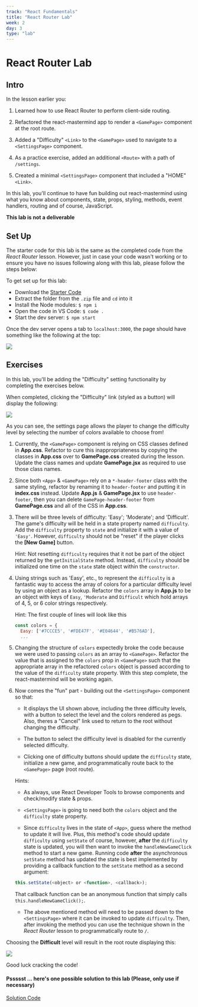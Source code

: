 ```yaml
---
track: "React Fundamentals"
title: "React Router Lab"
week: 2
day: 3
type: "lab"
---
```


# React Router Lab


## Intro

In the lesson earlier you:

1. Learned how to use React Router to perform client-side routing.
 
2. Refactored the react-mastermind app to render a `<GamePage>` component at the root route.

3. Added a "Difficulty" `<Link>` to the `<GamePage>` used to navigate to a `<SettingsPage>` component.

3. As a practice exercise, added an additional `<Route>` with a path of `/settings`.

4. Created a minimal `<SettingsPage>` component that included a "HOME" `<Link>`.

In this lab, you'll continue to have fun building out react-mastermind using what you know about components, state, props, styling, methods, event handlers, routing and of course, JavaScript.

**This lab is not a deliverable**

## Set Up

The starter code for this lab is the same as the completed code from the _React Router_ lesson. However, just in case your code wasn't working or to ensure you have no issues following along with this lab, please follow the steps below:

To get set up for this lab:

- Download the <a href="./react-mastermind-starter.zip" download>Starter Code</a>
- Extract the folder from the `.zip` file and `cd` into it
- Install the Node modules: `$ npm i`
- Open the code in VS Code: `$ code .`
- Start the dev server: `$ npm start`

Once the dev server opens a tab to `localhost:3000`, the page should have something like the following at the top:

<img src="https://i.imgur.com/ibMTm9k.png">

## Exercises

In this lab, you'll be adding the "Difficulty" setting functionality by completing the exercises below.

When completed, clicking the "Difficulty" link (styled as a button) will display the following:

<img src="https://i.imgur.com/gFjNSt0.png">

As you can see, the settings page allows the player to change the difficulty level by selecting the number of colors available to choose from!

1. Currently, the `<GamePage>` component is relying on CSS classes defined in **App.css**. Refactor to cure this inappropriateness by copying the classes in **App.css** over to **GamePage.css** created during the lesson. Update the class names and update **GamePage.jsx** as required to use those class names. 

2. Since both `<App>` & `<GamePage>` rely on a `*-header-footer` class with the same styling, refactor by renaming it to `header-footer` and putting it in **index.css** instead. Update **App.js** & **GamePage.jsx** to use `header-footer`, then you can delete `GamePage-header-footer` from **GamePage.css** and all of the CSS in **App.css**.

3. There will be three levels of difficulty: 'Easy'; 'Moderate'; and 'Difficult'.  The game's difficulty will be held in a state property named `difficulty`. Add the `difficulty` property to `state` and initialize it with a value of `'Easy'`. However, `difficulty` should not be "reset" if the player clicks the **[New Game]** button.

	Hint: Not resetting `difficulty` requires that it not be part of the object returned by the `getInitialState` method.  Instead, `difficulty` should be initialized one time on the `state` state object within the `constructor`. 
	
4. Using strings such as 'Easy', etc., to represent the `difficulty` is a fantastic way to access the array of colors for a particular difficulty level by using an object as a lookup. Refactor the `colors` array in **App.js** to be an object with keys of `Easy`, `'Moderate` and `Difficult` which hold arrays of 4, 5, or 6 color strings respectively.

	Hint: The first couple of lines will look like this
	
	```js
	const colors = {
	  Easy: ['#7CCCE5', '#FDE47F', '#E04644', '#B576AD'],
	  ...
	```

5. Changing the structure of `colors` expectedly broke the code because we were used to passing `colors` as an array to `<GamePage>`. Refactor the value that is assigned to the `colors` prop in `<GamePage>` such that the appropriate array in the refactored `colors` object is passed according to the value of the `difficulty`  state property. With this step complete, the react-mastermind will be working again.

6. Now comes the "fun" part - building out the `<SettingsPage>` component so that:

	- It displays the UI shown above, including the three difficulty levels, with a button to select the level and the colors rendered as pegs. Also, theres a "Cancel" link used to return to the root without changing the difficulty.

	- The button to select the difficulty level is disabled for the currently selected difficulty.

	- Clicking one of difficulty buttons should update the `difficulty` state, initialize a new game, and programmatically route back to the `<GamePage>` page (root route).
	
	Hints:
	
	- As always, use React Developer Tools to browse components and check/modify state & props.
	
	- `<SettingsPage>` is going to need both the `colors` object and the `difficulty` state property.

	- Since `difficulty` lives in the state of `<App>`, guess where the method to update it will live. Plus, this method's code should update `difficulty` using `setState` of course, however, **after** the `difficulty` state is updated, you will then want to invoke the `handleNewGameClick` method to start a new game.  Running code **after** the asynchronous `setState` method has updated the state is best implemented by providing a callback function to the `setState` method as a second argument:
	
	```js
	this.setState(<object> or <function>, <callback>);
	```
	That callback function can be an anonymous function that simply calls `this.handleNewGameClick();`.

	- The above mentioned method will need to be passed down to the `<SettingsPage>` where it can be invoked to update `difficulty`.  Then, after invoking the method you can use the technique shown in the _React Router_ lesson to programmatically route to `/`.

Choosing the **Difficult** level will result in the root route displaying this:

<img src="https://i.imgur.com/IaKWyLR.png">

Good luck cracking the code!


#### Pssssst ... here's one possible solution to this lab (Please, only use if necessary) 

<a href="./react-mastermind-solution.zip" download>Solution Code</a>